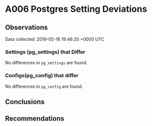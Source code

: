 # A006 Postgres Setting Deviations #

## Observations ##
Data collected: 2019-05-16 19:46:20 +0000 UTC  

### Settings (pg_settings) that Differ ###

No differences in `pg_settings` are found.

### Configs(pg_config) that differ ###

No differences in `pg_config` are found.



## Conclusions ##


## Recommendations ##

